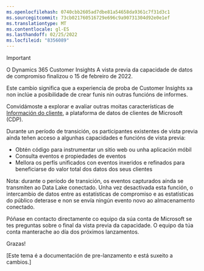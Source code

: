 ```yaml
---
ms.openlocfilehash: 0740cbb2605ad7dbe81a54658da9361c7f31d3c1
ms.sourcegitcommit: 73cb021760516729e696c9a90731304d92e0e1ef
ms.translationtype: MT
ms.contentlocale: gl-ES
ms.lasthandoff: 02/25/2022
ms.locfileid: "8356089"
---
```


> [!IMPORTANT]
> O Dynamics 365 Customer Insights A vista previa da capacidade de datos de compromiso finalizou o 15 de febreiro de 2022.  
>
>Este cambio significa que a experiencia de proba de Customer Insights xa non inclúe a posibilidade de crear funis nin outras funcións de informes.
>
> Convidámoste a explorar e avaliar outras moitas características de [Información do cliente](https://dynamics.microsoft.com/ai/customer-insights/), a plataforma de datos de clientes de Microsoft (CDP).    
>  
> Durante un período de transición, os participantes existentes de vista previa aínda teñen acceso a algunhas capacidades e funcións de vista previa:
> 
> - Obtén código para instrumentar un sitio web ou unha aplicación móbil 
> - Consulta eventos e propiedades de eventos 
> - Mellora os perfís unificados con eventos inxeridos e refinados para beneficiarse do valor total dos datos dos seus clientes
>  
> Nota: durante o período de transición, os eventos capturados aínda se transmiten ao Data Lake conectado. Unha vez desactivada esta función, o intercambio de datos entre as estatísticas de compromiso e as estatísticas do público deterase e non se envía ningún evento novo ao almacenamento conectado.
>
> Póñase en contacto directamente co equipo da súa conta de Microsoft se tes preguntas sobre o final da vista previa da capacidade. O equipo da túa conta manterache ao día dos próximos lanzamentos. 
>
>Grazas!


[Este tema é a documentación de pre-lanzamento e está suxeito a cambios.]
